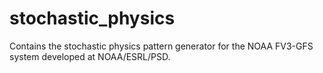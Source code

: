 # stochastic_physics

Contains the stochastic physics pattern generator for the NOAA FV3-GFS system developed at NOAA/ESRL/PSD.
